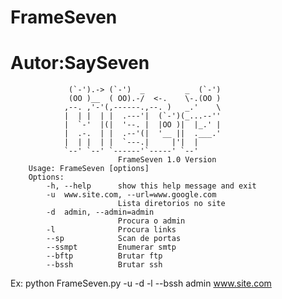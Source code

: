 # FrameSeven
# Autor:SaySeven

				 (`-').-> (`-')  _         _  (`-') 
				 (OO )__  ( OO).-/  <-.    \-.(OO ) 
				,--. ,'-'(,------.,--. )   _.'    \ 
				|  | |  | |  .---'|  (`-')(_...--'' 
				|  `-'  |(|  '--. |  |OO )|  |_.' | 
				|  .-.  | |  .--'(|  '__ ||  .___.' 
				|  | |  | |  `---.|     |'|  |      
				`--' `--' `------'`-----' `--'  
							FrameSeven 1.0 Version 
		Usage: FrameSeven [options]
		Options:
			-h, --help		show this help message and exit
			-u  www.site.com, --url=www.google.com
							Lista diretorios no site
			-d	admin, --admin=admin
							Procura o admin
			-l				Procura links
			--sp			Scan de portas
			--ssmpt			Enumerar smtp
			--bftp			Brutar ftp
			--bssh			Brutar ssh	
      
 
Ex: python FrameSeven.py -u -d -l --bssh admin www.site.com
